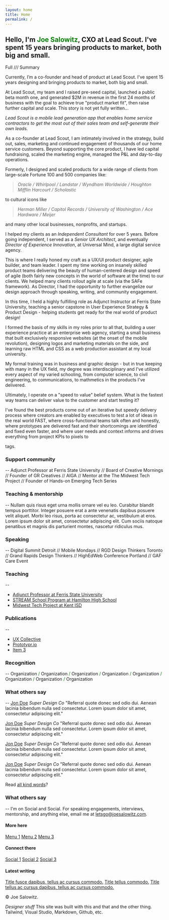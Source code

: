 ```yaml
---
layout: home
title: Home
permalink: /
---
```


## Hello, I'm <span style="color:green">Joe Salowitz</span>, CXO at Lead Scout. I've spent 15 years bringing products to market, both big and small.

Full /// Summary

Currently, I’m a co-founder and head of product at Lead Scout. I've spent 15 years designing and bringing products to market, both big and small.

At Lead Scout, my team and I raised pre-seed capital, launched a public beta month one, and generated $2M in revenue in the first 24 months of business with the goal to achieve true "product market fit", then raise further capital and scale. This story is not yet fully written...

_Lead Scout is a mobile lead generation app that enables home service contractors to get the most out of their sales team and self-generate their own leads._

As a co-founder at Lead Scout, I am intimately involved in the strategy, build out, sales, marketing and continued engagement of thousands of our home service customers. Beyond supporting the core product, I have led capital fundraising, scaled the marketing engine, managed the P&L and day-to-day operations. 

Formerly, I designed and scaled products for a wide range of clients from large-scale Fortune 100 and 500 companies like:

> _Oracle / Whirlpool / Landstar / Wyndham Worldwide / Houghton Mifflin Harcourt / Scholastic_

to cultural icons like 

> _Herman Miller / Capitol Records / University of Washington / Ace Hardware / Meijer_

and many other local businesses, nonprofits, and startups. 

I helped my clients as an *Independent Consultant* for over 5 years. Before going independent, I served as a *Senior UX Architect*, and eventually *Director of Experience Innovation*, at Universal Mind, a large digital service agency. 

This is where I really honed my craft as a UX/UI product designer, agile builder, and team leader. I spent my time working on insanely skilled product teams delivering the beauty of human-centered design and speed of agile (both fairly new concepts in the world of software at the time) to our clients. We helped many clients rollout agile at scale (via the SAFe framework). As Director, I had the opportunity to further evangelize our design approach through speaking, writing, and community engagement. 

In this time, I held a highly fulfilling role as Adjunct Instructor at Ferris State University, teaching a senior capstone in User Experience Strategy & Product Design - helping students get ready for the real world of product design!

I formed the basis of my skills in my roles prior to all that, building a user experience practice at an enterprise web agency, starting a small business that built exclusively responsive websites (at the onset of the mobile revolution), designing logos and marketing materials on the side, and learning raw HTML and CSS as a web production assistant at my local university.

My formal training was in business and graphic design - but in true keeping with many in the UX field, my degree was interdisciplinary and I've utilized every aspect of my varied schooling, from computer science, to civil engineering, to communications, to mathmetics in the products I've delivered.

Ultimately, I operate on a "speed to value" belief system. What is the fastest way teams can deliver value to the customer and start testing it? 

I've found the best products come out of an iterative but speedy delivery process where creators are enabled by executives to test a lot of ideas in the real world FAST, where cross-functional teams talk often and honestly, where prototypes are delivered fast and their shortcomings are identified and fixed even faster, and where user needs and context informs and drives everything from project KPIs to pixels to <p> tags.

### Support community
--
Adjunct Professor at Ferris State University // Board of Creative Mornings // Founder of GR Creatives // AIGA // Mentor at the The Midwest Tech Project // Founder of Hands-on Emerging Tech Series

### Teaching & mentorship
--
Nullam quis risus eget urna mollis ornare vel eu leo. Curabitur blandit tempus porttitor. Integer posuere erat a ante venenatis dapibus posuere velit aliquet. Morbi leo risus, porta ac consectetur ac, vestibulum at eros. Lorem ipsum dolor sit amet, consectetur adipiscing elit. Cum sociis natoque penatibus et magnis dis parturient montes, nascetur ridiculus mus.

### Speaking
--
Digital Summit Detroit // Mobile Mondays // RGD Design Thinkers Toronto // Grand Rapids Design Thinkers // HighEdWeb Conference Portland // GAF Care Event

### Teaching
--
- [Adjunct Professor at Ferris State University](https://joesalowitz.com/)
- [STREAM School Program at Hamilton High School](https://joesalowitz.com/)
- [Midwest Tech Project at Kent ISD](https://joesalowitz.com/)

### Publications
--
- [UX Collective](https://joesalowitz.com/)
- [Prototypr.io](https://joesalowitz.com/)
- [Item 3](https://joesalowitz.com/)

### Recognition
--
Organization <span style="color:green">/</span> Organization <span style="color:green">/</span> Organization <span style="color:green">/</span> Organization <span style="color:green">/</span> Organization <span style="color:green">/</span> Organization <span style="color:green">/</span> Organization <span style="color:green">/</span> Organization

### What others say
--
[Jon Doe](https://joesalowitz.com/)
_Super Design Co_
"Referral quote donec sed odio dui. Aenean lacinia bibendum nulla sed consectetur. Lorem ipsum dolor sit amet, consectetur adipiscing elit."

[Jon Doe](https://joesalowitz.com/)
_Super Design Co_
"Referral quote donec sed odio dui. Aenean lacinia bibendum nulla sed consectetur. Lorem ipsum dolor sit amet, consectetur adipiscing elit."

[Jon Doe](https://joesalowitz.com/)
_Super Design Co_
"Referral quote donec sed odio dui. Aenean lacinia bibendum nulla sed consectetur. Lorem ipsum dolor sit amet, consectetur adipiscing elit."

[Jon Doe](https://joesalowitz.com/)
_Super Design Co_
"Referral quote donec sed odio dui. Aenean lacinia bibendum nulla sed consectetur. Lorem ipsum dolor sit amet, consectetur adipiscing elit."

Read [all kind words](https://joesalowitz.com/)?

### What others say
-- I'm on Social and Social. For speaking engagements, interviews, mentorship, and anything else, email me at [letsgo@joesalowitz.com](mailto:letsgo@joesalowitz.com).

#### More here
[Menu 1](https://joesalowitz.com/)
[Menu 2](https://joesalowitz.com/)
[Menu 3](https://joesalowitz.com/)

#### Connect there
[Social 1](https://joesalowitz.com/)
[Social 2](https://joesalowitz.com/)
[Social 3](https://joesalowitz.com/)

#### Latest writing
[Title fusce dapibus, tellus ac cursus commodo.](https://joesalowitz.com/)
[Title tellus commodo.](https://joesalowitz.com/)
[Title tellus ac cursus dapibus, tellus ac cursus commodo.](https://joesalowitz.com/)


&copy; Joe Salowitz. 

*Designer stuff* This site was built with this and that and the other thing. Tailwind, Visual Studio, Markdown, Github, etc.

